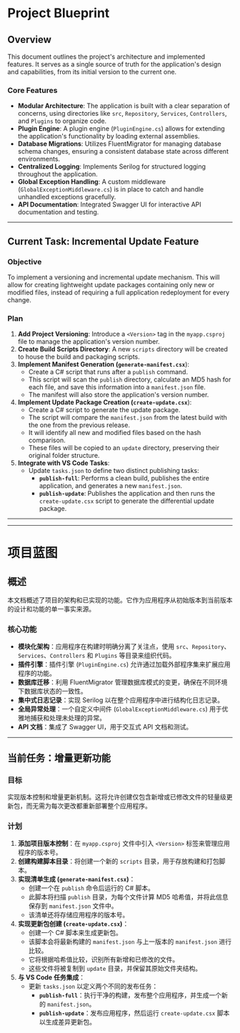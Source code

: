 # Project Blueprint

## Overview

This document outlines the project's architecture and implemented features. It serves as a single source of truth for the application's design and capabilities, from its initial version to the current one.

### Core Features

*   **Modular Architecture**: The application is built with a clear separation of concerns, using directories like `src`, `Repository`, `Services`, `Controllers`, and `Plugins` to organize code.
*   **Plugin Engine**: A plugin engine (`PluginEngine.cs`) allows for extending the application's functionality by loading external assemblies.
*   **Database Migrations**: Utilizes FluentMigrator for managing database schema changes, ensuring a consistent database state across different environments.
*   **Centralized Logging**: Implements Serilog for structured logging throughout the application.
*   **Global Exception Handling**: A custom middleware (`GlobalExceptionMiddleware.cs`) is in place to catch and handle unhandled exceptions gracefully.
*   **API Documentation**: Integrated Swagger UI for interactive API documentation and testing.

---

## Current Task: Incremental Update Feature

### Objective

To implement a versioning and incremental update mechanism. This will allow for creating lightweight update packages containing only new or modified files, instead of requiring a full application redeployment for every change.

### Plan

1.  **Add Project Versioning**: Introduce a `<Version>` tag in the `myapp.csproj` file to manage the application's version number.
2.  **Create Build Scripts Directory**: A new `scripts` directory will be created to house the build and packaging scripts.
3.  **Implement Manifest Generation (`generate-manifest.csx`**):
    *   Create a C# script that runs after a `publish` command.
    *   This script will scan the `publish` directory, calculate an MD5 hash for each file, and save this information into a `manifest.json` file.
    *   The manifest will also store the application's version number.
4.  **Implement Update Package Creation (`create-update.csx`**):
    *   Create a C# script to generate the update package.
    *   The script will compare the `manifest.json` from the latest build with the one from the previous release.
    *   It will identify all new and modified files based on the hash comparison.
    *   These files will be copied to an `update` directory, preserving their original folder structure.
5.  **Integrate with VS Code Tasks**:
    *   Update `tasks.json` to define two distinct publishing tasks:
        *   **`publish-full`**: Performs a clean build, publishes the entire application, and generates a new `manifest.json`.
        *   **`publish-update`**: Publishes the application and then runs the `create-update.csx` script to generate the differential update package.

---
---

# 项目蓝图

## 概述

本文档概述了项目的架构和已实现的功能。它作为应用程序从初始版本到当前版本的设计和功能的单一事实来源。

### 核心功能

*   **模块化架构**：应用程序在构建时明确分离了关注点，使用 `src`、`Repository`、`Services`、`Controllers` 和 `Plugins` 等目录来组织代码。
*   **插件引擎**：插件引擎 (`PluginEngine.cs`) 允许通过加载外部程序集来扩展应用程序的功能。
*   **数据库迁移**：利用 FluentMigrator 管理数据库模式的变更，确保在不同环境下数据库状态的一致性。
*   **集中式日志记录**：实现 Serilog 以在整个应用程序中进行结构化日志记录。
*   **全局异常处理**：一个自定义中间件 (`GlobalExceptionMiddleware.cs`) 用于优雅地捕获和处理未处理的异常。
*   **API 文档**：集成了 Swagger UI，用于交互式 API 文档和测试。

---

## 当前任务：增量更新功能

### 目标

实现版本控制和增量更新机制。这将允许创建仅包含新增或已修改文件的轻量级更新包，而无需为每次更改都重新部署整个应用程序。

### 计划

1.  **添加项目版本控制**：在 `myapp.csproj` 文件中引入 `<Version>` 标签来管理应用程序的版本号。
2.  **创建构建脚本目录**：将创建一个新的 `scripts` 目录，用于存放构建和打包脚本。
3.  **实现清单生成 (`generate-manifest.csx`)**：
    *   创建一个在 `publish` 命令后运行的 C# 脚本。
    *   此脚本将扫描 `publish` 目录，为每个文件计算 MD5 哈希值，并将此信息保存到 `manifest.json` 文件中。
    *   该清单还将存储应用程序的版本号。
4.  **实现更新包创建 (`create-update.csx`)**：
    *   创建一个 C# 脚本来生成更新包。
    *   该脚本会将最新构建的 `manifest.json` 与上一版本的 `manifest.json` 进行比较。
    *   它将根据哈希值比较，识别所有新增和已修改的文件。
    *   这些文件将被复制到 `update` 目录，并保留其原始文件夹结构。
5.  **与 VS Code 任务集成**：
    *   更新 `tasks.json` 以定义两个不同的发布任务：
        *   **`publish-full`**：执行干净的构建，发布整个应用程序，并生成一个新的 `manifest.json`。
        *   **`publish-update`**：发布应用程序，然后运行 `create-update.csx` 脚本以生成差异更新包。
